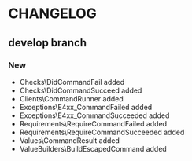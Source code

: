 # CHANGELOG

## develop branch

### New

* Checks\DidCommandFail added
* Checks\DidCommandSucceed added
* Clients\CommandRunner added
* Exceptions\E4xx_CommandFailed added
* Exceptions\E4xx_CommandSucceeded added
* Requirements\RequireCommandFailed added
* Requirements\RequireCommandSucceeded added
* Values\CommandResult added
* ValueBuilders\BuildEscapedCommand added
